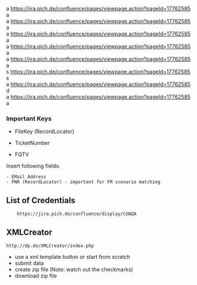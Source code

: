 a	https://jira.pich.de/confluence/pages/viewpage.action?pageId=17762585	a	
a	https://jira.pich.de/confluence/pages/viewpage.action?pageId=17762585	a	
a	https://jira.pich.de/confluence/pages/viewpage.action?pageId=17762585	a	
a	https://jira.pich.de/confluence/pages/viewpage.action?pageId=17762585	a	
a	https://jira.pich.de/confluence/pages/viewpage.action?pageId=17762585	a	
s	https://jira.pich.de/confluence/pages/viewpage.action?pageId=17762585	s	
a	https://jira.pich.de/confluence/pages/viewpage.action?pageId=17762585	d	
a	https://jira.pich.de/confluence/pages/viewpage.action?pageId=17762585	a	

### Important Keys 

* FileKey (RecordLocator)

* TicketNumber

* FQTV

Insert following fields: 

	- EMail Address
	- PNR (RecordLocator) - important for FM scenario matching
 
## __List of Credentials__

		https://jira.pich.de/confluence/display/CGNQA

## XMLCreator

	http://dp.de/XMLCreator/index.php		

- use a xml template button or start from scratch
- submit data
- create zip file (Note: watch out the checkmarks)
- download zip file
